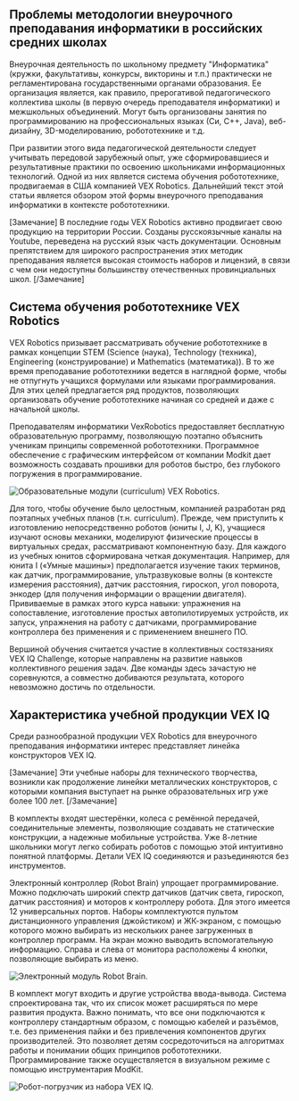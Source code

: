 ## Проблемы методологии внеурочного преподавания информатики в российских средних школах

Внеурочная деятельность по школьному предмету "Информатика" (кружки, факультативы, конкурсы, викторины и т.п.) практически не регламентирована государственными органами образования. Ее организация является, как правило, прерогативой педагогического коллектива школы (в первую очередь преподавателя информатики) и межшкольных объединений. Могут быть организованы занятия по программированию на профессиональных языках (Си, C++, Java), веб-дизайну, 3D-моделированию,
робототехнике и т.д.

При развитии этого вида педагогической деятельности следует учитывать передовой зарубежный опыт, уже сформировавшиеся и результативные практики по освоению школьниками информационных технологий. Одной из них является система обучения робототехнике, продвигаемая в США компанией VEX Robotics. Дальнейший текст этой статьи является  обзором этой формы внеурочного преподавания информатики в контексте робототехники.

[Замечание]
В последние годы VEX Robotics активно продвигает свою продукцию на территории России. Созданы русскоязычные каналы на Youtube, переведена на русский язык часть документации. Основным препятствием для широкого распространения этих методик преподавания  является высокая стоимость наборов и лицензий, в связи с чем они недоступны большинству отечественных провинциальных школ.
[/Замечание]

## Система обучения робототехнике VEX Robotics

VEХ Robotics призывает рассматривать обучение робототехнике в рамках концепции STEM (Science (наука), Technology (техника), Engineering (конструирование) и Mathematics (математика)).  В то же время преподавание робототехники ведется в наглядной форме, чтобы не отпугнуть учащихся формулами или языками программирования. Для этих целей предлагается ряд продуктов, позволяющих организовать обучение робототехнике начиная со средней и даже с начальной школы.

Преподавателям информатики VexRobotics предоставляет бесплатную образовательную программу, позволяющую поэтапно объяснить ученикам принципы современной робототехники. Программное обеспечение с графическим интерфейсом от компании Modkit дает  возможность создавать прошивки для роботов быстро, без глубокого погружения в программирование.

![Образовательные модули (curriculum) VEX Robotics.](https://a24.biz/assets/files/handbook/images/29/5e/295e3ffff3cdc8e2ca9205fe0f998cc4)

Для того, чтобы обучение было целостным, компанией разработан ряд поэтапных учебных планов (т.н. curriculum). Прежде, чем приступить к изготовлению непосредственно роботов (юниты I, J, K), учащиеся изучают основы механики, моделируют физические процессы в виртуальных средах, рассматривают компонентную базу. Для каждого из учебных юнитов сформирована четкая документация. Например, для юнита I («Умные машины») предполагается изучение таких терминов, как датчик, программирование, ультразвуковые волны (в контексте измерения расстояния), датчик расстояния, гироскоп, угол поворота, энкодер (для получения информации о вращении двигателя). Прививаемые в рамках этого курса навыки: упражнения на сопоставление, изготовление простых автопилотируемых устройств, их запуск, упражнения на работу с датчиками, программирование контроллера без применения и с применением внешнего ПО.

Вершиной  обучения считается участие в коллективных состязаниях VEX IQ Challenge, которые направлены на развитие навыков коллективного решения задач. Две команды здесь зачастую не соревнуются, а совместно добиваются результата, которого невозможно достичь по отдельности.

## Характеристика учебной продукции VEX IQ

Среди разнообразной продукции VEX Robotics для внеурочного преподавания информатики интерес представляет линейка конструкторов VEX IQ.

[Замечание]
Эти учебные наборы для технического творчества, возникли как продолжение линейки металлических конструкторов, с которыми компания выступает на рынке образовательных игр уже более 100 лет.
[/Замечание]

В комплекты входят  шестерёнки, колеса с ремённой передачей, соединительные элементы, позволяющие создавать не статические конструкции, а надежные мобильные устройства. Уже 8-летние школьники могут легко собирать роботов с помощью этой интуитивно понятной платформы. Детали VEX IQ соединяются и разъединяются без инструментов.

Электронный контроллер (Robot Brain) упрощает программирование. Можно подключать широкий спектр  датчиков (датчик света, гироскоп, датчик расстояния) и моторов к контроллеру робота. Для этого имеется 12 универсальных портов. Наборы комплектуются пультом дистанционного управления (джойстиком) и ЖК-экраном, с помощью которого можно выбирать из нескольких ранее загруженных в контроллер программ. На экран можно выводить вспомогательную информацию. Справа и слева от монитора расположены 4 кнопки, позволяющие выбирать из меню.

![Электронный модуль Robot Brain.](https://a24.biz/assets/files/handbook/images/bd/20/bd208952e06bb740b0580cba2a58e683)

В комплект могут входить и другие устройства ввода-вывода. Система спроектирована так, что их список может расширяться по мере развития продукта. Важно понимать, что все они подключаются к контроллеру стандартным образом, с помощью кабелей и разъёмов, т.е. без применения пайки и без привлечения  компонентов других производителей. Это позволяет детям сосредоточиться на алгоритмах работы и понимании общих принципов робототехники. Программирование также осуществляется в визуальном режиме с помощью инструментария ModKit.

![Робот-погрузчик из набора  VEX IQ.](https://a24.biz/assets/files/handbook/images/57/c7/57c79ca4c0c3b13a8396936436adab70)
